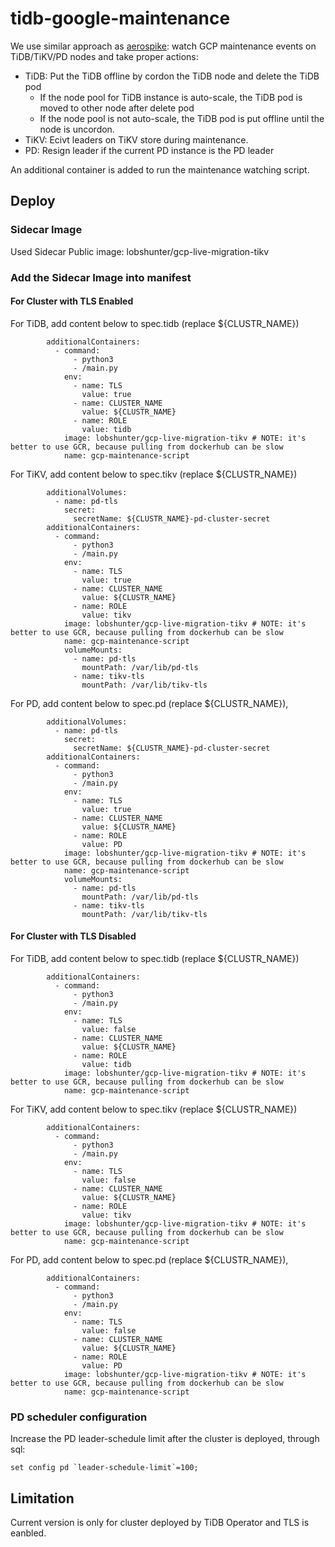 # tidb-google-maintenance
We use similar approach as [aerospike](https://github.com/aerospike/aerospike-google-maintenance/blob/master/README.md): watch GCP maintenance events on TiDB/TiKV/PD nodes and take proper actions:
- TiDB: Put the TiDB offline by cordon the TiDB node and delete the TiDB pod
  - If the node pool for TiDB instance is auto-scale, the TiDB pod is moved to other node after delete pod
  - If the node pool is not auto-scale, the TiDB pod is put offline until the node is uncordon.
- TiKV: Ecivt leaders on TiKV store during maintenance.
- PD: Resign leader if the current PD instance is the PD leader

 An additional container is added to run the maintenance watching script.

## Deploy
### Sidecar Image
Used Sidecar Public image: lobshunter/gcp-live-migration-tikv 

### Add the Sidecar Image into manifest
#### For Cluster with TLS Enabled
For TiDB, add content below to spec.tidb (replace ${CLUSTR_NAME})
```
        additionalContainers:
          - command:
              - python3
              - /main.py
            env:
              - name: TLS
                value: true
              - name: CLUSTER_NAME
                value: ${CLUSTR_NAME}
              - name: ROLE
                value: tidb
            image: lobshunter/gcp-live-migration-tikv # NOTE: it's better to use GCR, because pulling from dockerhub can be slow
            name: gcp-maintenance-script
```

For TiKV, add content below to spec.tikv (replace ${CLUSTR_NAME})
```
        additionalVolumes:
          - name: pd-tls
            secret:
              secretName: ${CLUSTR_NAME}-pd-cluster-secret
        additionalContainers:
          - command:
              - python3
              - /main.py
            env:
              - name: TLS
                value: true
              - name: CLUSTER_NAME
                value: ${CLUSTR_NAME}
              - name: ROLE
                value: tikv
            image: lobshunter/gcp-live-migration-tikv # NOTE: it's better to use GCR, because pulling from dockerhub can be slow
            name: gcp-maintenance-script
            volumeMounts:
              - name: pd-tls
                mountPath: /var/lib/pd-tls
              - name: tikv-tls
                mountPath: /var/lib/tikv-tls
```

For PD, add content below to spec.pd (replace ${CLUSTR_NAME}), 
```
        additionalVolumes:
          - name: pd-tls
            secret:
              secretName: ${CLUSTR_NAME}-pd-cluster-secret
        additionalContainers:
          - command:
              - python3
              - /main.py
            env:
              - name: TLS
                value: true
              - name: CLUSTER_NAME
                value: ${CLUSTR_NAME}
              - name: ROLE
                value: PD
            image: lobshunter/gcp-live-migration-tikv # NOTE: it's better to use GCR, because pulling from dockerhub can be slow
            name: gcp-maintenance-script
            volumeMounts:
              - name: pd-tls
                mountPath: /var/lib/pd-tls
              - name: tikv-tls
                mountPath: /var/lib/tikv-tls
```
#### For Cluster with TLS Disabled
For TiDB, add content below to spec.tidb (replace ${CLUSTR_NAME})
```
        additionalContainers:
          - command:
              - python3
              - /main.py
            env:
              - name: TLS
                value: false
              - name: CLUSTER_NAME
                value: ${CLUSTR_NAME}
              - name: ROLE
                value: tidb
            image: lobshunter/gcp-live-migration-tikv # NOTE: it's better to use GCR, because pulling from dockerhub can be slow
            name: gcp-maintenance-script
```

For TiKV, add content below to spec.tikv (replace ${CLUSTR_NAME})
```
        additionalContainers:
          - command:
              - python3
              - /main.py
            env:
              - name: TLS
                value: false
              - name: CLUSTER_NAME
                value: ${CLUSTR_NAME}
              - name: ROLE
                value: tikv
            image: lobshunter/gcp-live-migration-tikv # NOTE: it's better to use GCR, because pulling from dockerhub can be slow
            name: gcp-maintenance-script
```

For PD, add content below to spec.pd (replace ${CLUSTR_NAME}), 
```
        additionalContainers:
          - command:
              - python3
              - /main.py
            env:
              - name: TLS
                value: false
              - name: CLUSTER_NAME
                value: ${CLUSTR_NAME}
              - name: ROLE
                value: PD
            image: lobshunter/gcp-live-migration-tikv # NOTE: it's better to use GCR, because pulling from dockerhub can be slow
            name: gcp-maintenance-script
```

### PD scheduler configuration
Increase the PD leader-schedule limit after the cluster is deployed, through sql:
```
set config pd `leader-schedule-limit`=100;
```

## Limitation
Current version is only for cluster deployed by TiDB Operator and TLS is eanbled.
